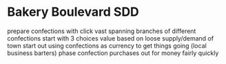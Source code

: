 # Bakery Boulevard SDD

prepare confections with click
vast spanning branches of different confections
start with 3 choices
value based on loose supply/demand of town
start out using confections as currency to get things going (local business barters)
phase confection purchases out for money fairly quickly

